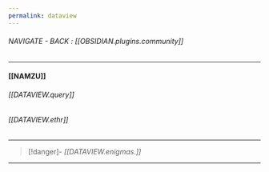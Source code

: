 ```yaml
---
permalink: dataview
---
```


###### NAVIGATE - BACK : [[OBSIDIAN.plugins.community]]
-----
#### [[NAMZU]]

###### [[DATAVIEW.query]]

###### [[DATAVIEW.ethr]]


----
>[!danger]- *[[DATAVIEW.enigmas.]]*
------
